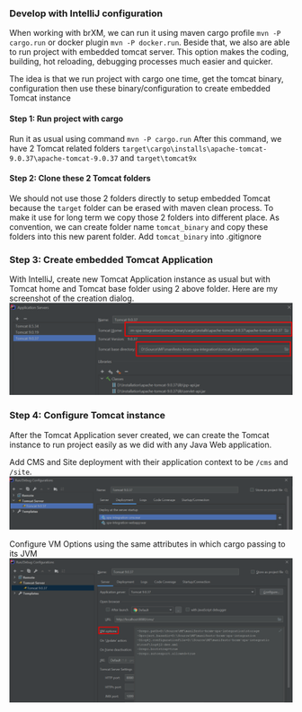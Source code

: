 ### Develop with IntelliJ configuration
When working with brXM, we can run it using maven cargo profile `mvn -P cargo.run` or docker plugin `mvn -P docker.run`.
Beside that, we also are able to run project with embedded tomcat server. This option makes the coding, building, 
hot reloading, debugging processes much easier and quicker.

The idea is that we run project with cargo one time, get the tomcat binary, configuration then use these binary/configuration
to create embedded Tomcat instance

#### Step 1: Run project with cargo
Run it as usual using command `mvn -P cargo.run`
After this command, we have 2 Tomcat related folders 
`target\cargo\installs\apache-tomcat-9.0.37\apache-tomcat-9.0.37` and `target\tomcat9x`

#### Step 2: Clone these 2 Tomcat folders
We should not use those 2 folders directly to setup embedded Tomcat because the `target` folder can be erased with maven 
clean process. To make it use for long term we copy those 2 folders into different place.
As convention, we can create folder name `tomcat_binary` and copy these folders into this new parent folder.
Add `tomcat_binary` into .gitignore

### Step 3: Create embedded Tomcat Application
With IntelliJ, create new Tomcat Application instance as usual but with Tomcat home and Tomcat base folder using 2 above 
folder. Here are my screenshot of the creation dialog.
![Image of creation dialog](https://raw.githubusercontent.com/Manifesto-Digital/brxm-spa-integration/dev/doc/images/CreateTomcatApplication.png)

### Step 4: Configure Tomcat instance
After the Tomcat Application sever created, we can create the Tomcat instance to run project easily as we did with any
Java Web application. 

Add CMS and Site deployment with their application context to be `/cms` and `/site`.
![Image of configure deployment](https://raw.githubusercontent.com/Manifesto-Digital/brxm-spa-integration/dev/doc/images/ConfigureDeployment.png)

Configure VM Options using the same attributes in which cargo passing to its JVM
![Image of configure VM Options](https://raw.githubusercontent.com/Manifesto-Digital/brxm-spa-integration/dev/doc/images/ConfigureVMOption.png)


